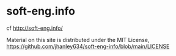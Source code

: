 
# soft-eng.info

cf http://soft-eng.info/

Material on this site is distributed under the MIT License,
https://github.com/jhanley634/soft-eng-info/blob/main/LICENSE
